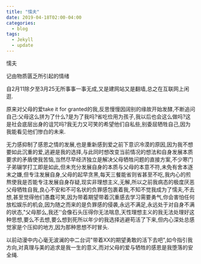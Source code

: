 ```yaml
---
title: "懦夫"
date: ‎2019-04-18T02:00-04:00
categories:
  - blog
tags:
  - Jekyll
  - update
---
```


懦夫

记由物质匮乏所引起的情绪

自2月11除夕至3月25无所事事一事无成,又是建网站又是翻墙,总之在互联网上闲逛.

原来对父母的爱take it for granted的我,反思慢慢因阔别的缘故开始发酵,不断追问自己:父母这么拼为了什么?是为了我吗?省吃俭用为孩子,我以后也会这么做吗?这是社会底层出身的诅咒吗?我无力又可笑的希望他们自私些,别委屈牺牲自己,因为我能看见他们惨白的未来.

无力感抑制了感恩之情的发展,也是重新感到爱之前下意识冷漠的原因,因为我不想要如此沉重的爱,逃避是我的选择,与此同时想改变当前情况的想法和自身发展本质要求的矛盾使我苦恼,当然尽早经济独立是解决父母牺牲问题的直接方案,不少寒门子弟辍学打工即是如此,但未充分发展自身的本质与父母的本意不符,未免有舍本逐末之嫌,但专注发展自身,父母的起早贪黑,每天三餐能省则省甚至不吃,我内心的煎熬使我是否能专注发展自身存疑,现实非理想主义,无解,所以之前我病态的极度厌恶父母牺牲自我,良心不安和不可名状的负罪感包裹着我,不知不觉我成为了懦夫,不去想,甚至觉得他们愚蠢可笑,因为带着期望带着沉重感去学习需要勇气,你会害怕任何放松娱乐的机会,因为随之而来的是负罪感的侵袭,永远不满足,永远处于对自身不满的状态,"父母那么,我还''会像石头压得你无法喘息,天性理想主义的我无法处理好这种思想,要么不去想,要么想到死所以年少的我选择逃避苟活了下来,但内心深处总感觉家是个压抑的地方,因为那种思想不时冒头.

以前动漫中内心毫无波澜的中二台词"带着XX的期望勇敢的活下去吧",如今指引我方向,对真理与美的追求是我一生的意义,而对父母的爱与牺牲的感恩是我堕落的安全绳.